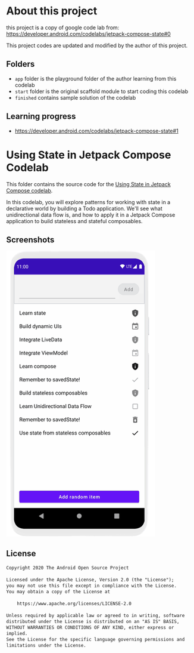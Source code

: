 # About this project
this project is a copy of google code lab from: https://developer.android.com/codelabs/jetpack-compose-state#0

This project codes are updated and modified by the author of this project. 

## Folders
* `app` folder is the playground folder of the author learning from this codelab
* `start` folder is the original scaffold module to start coding this codelab
* `finished` contains sample solution of the codelab

## Learning progress

* https://developer.android.com/codelabs/jetpack-compose-state#1

# Using State in Jetpack Compose Codelab

This folder contains the source code for the [Using State in Jetpack Compose codelab](https://developer.android.com/codelabs/jetpack-compose-state).

In this codelab, you will explore patterns for working with state in a declarative world by building a Todo application. We'll see what unidirectional
data flow is, and how to apply it in a Jetpack Compose application to build stateless and stateful composables.

## Screenshots

![Finished code](screenshots/state_movie.gif "After: Animation of fully completed project")

## License

```
Copyright 2020 The Android Open Source Project

Licensed under the Apache License, Version 2.0 (the "License");
you may not use this file except in compliance with the License.
You may obtain a copy of the License at

    https://www.apache.org/licenses/LICENSE-2.0

Unless required by applicable law or agreed to in writing, software
distributed under the License is distributed on an "AS IS" BASIS,
WITHOUT WARRANTIES OR CONDITIONS OF ANY KIND, either express or implied.
See the License for the specific language governing permissions and
limitations under the License.
```
